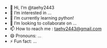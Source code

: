 - 👋 Hi, I’m @taehy2443
- 👀 I’m interested in ...
- 🌱 I’m currently learning python!
- 💞️ I’m looking to collaborate on ...
- 📫 How to reach me : taehy2443@gmail.com
- 😄 Pronouns: ...
- ⚡ Fun fact: ...

<!---
taehy2443/taehy2443 is a ✨ special ✨ repository because its `README.md` (this file) appears on your GitHub profile.
You can click the Preview link to take a look at your changes.
--->

